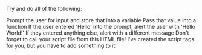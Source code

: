 Try and do all of the following:

Prompt the user for input and store that into a variable
Pass that value into a function
If the user entered 'Hello' into the prompt, alert the user with 'Hello World!'
If they entered anything else, alert with a different message
Don't forget to call your script file from this HTML file!  I've created the script tags for you, but you have to add something to it!
